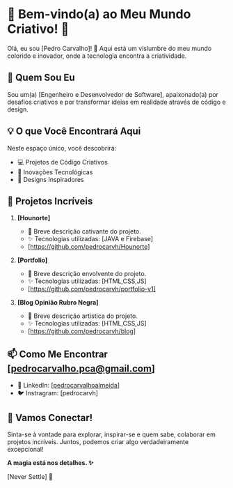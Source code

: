 # 🌟 Bem-vindo(a) ao Meu Mundo Criativo! 🚀

Olá, eu sou [Pedro Carvalho]! 👋 Aqui está um vislumbre do meu mundo colorido e inovador, onde a tecnologia encontra a criatividade.

## 🌈 Quem Sou Eu

Sou um(a) [Engenheiro e Desenvolvedor de Software], apaixonado(a) por desafios criativos e por transformar ideias em realidade através de código e design.

## 💡 O que Você Encontrará Aqui

Neste espaço único, você descobrirá:

- 💻 Projetos de Código Criativos
- 🚀 Inovações Tecnológicas
- 🎨 Designs Inspiradores

## 🚀 Projetos Incríveis

1. **[Hounorte]**
   - 🌟 Breve descrição cativante do projeto.
   - ✨ Tecnologias utilizadas: [JAVA e Firebase]
   - [https://github.com/pedrocarvh/Hounorte]

2. **[Portfolio]**
   - 🚀 Breve descrição envolvente do projeto.
   - ✨ Tecnologias utilizadas: [HTML,CSS,JS]
   - [https://github.com/pedrocarvh/portfolio-v1]

3. **[Blog Opinião Rubro Negra]**
   - 🎨 Breve descrição artística do projeto.
   - ✨ Tecnologias utilizadas: [HTML,CSS,JS]
   - [https://github.com/pedrocarvh/blog]

## 📫 Como Me Encontrar [pedrocarvalho.pca@gmail.com]
- 💼 LinkedIn: [[pedrocarvalhoalmeida](https://www.linkedin.com/in/pedrocarvalhoalmeida/)]
- 🐦 Instragram: [pedrocarvh]

## 🚀 Vamos Conectar!

Sinta-se à vontade para explorar, inspirar-se e quem sabe, colaborar em projetos incríveis. Juntos, podemos criar algo verdadeiramente excepcional!

**A magia está nos detalhes. ✨**

[Never Settle] 🌟
